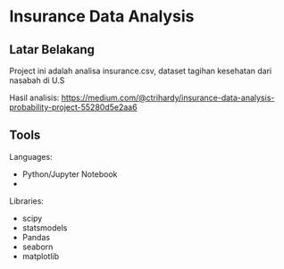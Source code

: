 # Insurance Data Analysis

## Latar Belakang
Project ini adalah analisa insurance.csv, dataset tagihan kesehatan dari nasabah di U.S

Hasil analisis: https://medium.com/@ctrihardy/insurance-data-analysis-probability-project-55280d5e2aa6

## Tools
Languages: 
- Python/Jupyter Notebook
- 

Libraries:
- scipy
- statsmodels
- Pandas
- seaborn
- matplotlib
